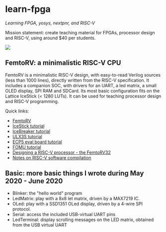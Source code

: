 # learn-fpga 
_Learning FPGA, yosys, nextpnr, and RISC-V_ 

Mission statement: create teaching material for FPGAs, processor design and RISC-V, using around $40 per students.

![](FemtoRV/TUTORIALS/Images/IceStick_hello.gif)

FemtoRV: a minimalistic RISC-V CPU
----------------------------------- 
FemtoRV is a minimalistic RISC-V design, with easy-to-read Verilog sources (less than 1000 lines), directly written
from the RISC-V specification. It includes a companion SOC, with drivers for an UART, a led matrix, a small OLED display,
SPI RAM and SDCard. Its most basic configuration fits on the Lattice IceStick (< 1280 LUTs). It can be used for teaching
processor design and RISC-V programming.

Quick links:
  - [FemtoRV](FemtoRV/README.md)
  - [IceStick tutorial](FemtoRV/TUTORIALS/IceStick.md)
  - [IceBreaker tutorial](FemtoRV/TUTORIALS/IceBreaker.md)
  - [ULX3S tutorial](FemtoRV/TUTORIALS/ULX3S.md)
  - [ECP5 eval board tutorial](FemtoRV/TUTORIALS/ECP5_EVN.md)
  - [FOMU tutorial](FemtoRV/TUTORIALS/FOMU.md)  
  - [Designing a RISC-V processor - the FemtoRV32](FemtoRV/TUTORIALS/DESIGN/FemtoRV32.md)      
  - [Notes on RISC-V software compilation](FemtoRV/TUTORIALS/software.md)

Basic: more basic things I wrote during May 2020 - June 2020  
------------------------------------------------------------
- Blinker: the "hello world" program
- LedMatrix: play with a 8x8 let matrix, driven by a MAX7219 IC. 
- OLed: play with a SSD1351 OLed display, driven by a 4-wire SPI protocol.
- Serial: access the included USB-virtual UART pins
- LedTerminal: display scrolling messages on the LED matrix, obtained from the USB virtual UART
